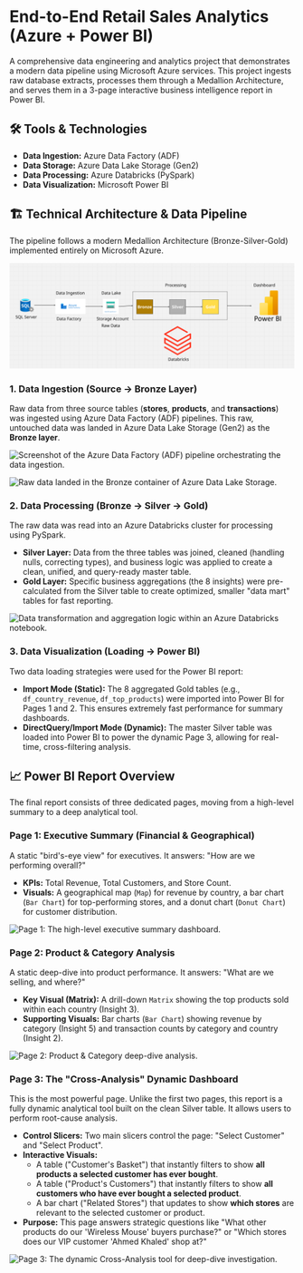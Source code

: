 # End-to-End Retail Sales Analytics (Azure + Power BI)

A comprehensive data engineering and analytics project that demonstrates a modern data pipeline using Microsoft Azure services. This project ingests raw database extracts, processes them through a Medallion Architecture, and serves them in a 3-page interactive business intelligence report in Power BI.

## 🛠️ Tools & Technologies

* **Data Ingestion:** Azure Data Factory (ADF)
* **Data Storage:** Azure Data Lake Storage (Gen2)
* **Data Processing:** Azure Databricks (PySpark)
* **Data Visualization:** Microsoft Power BI

## 🏗️ Technical Architecture & Data Pipeline

The pipeline follows a modern Medallion Architecture (Bronze-Silver-Gold) implemented entirely on Microsoft Azure.

<img src = "Images/Pipeline.png">

### 1. Data Ingestion (Source → Bronze Layer)
Raw data from three source tables (**stores**, **products**, and **transactions**) was ingested using Azure Data Factory (ADF) pipelines. This raw, untouched data was landed in Azure Data Lake Storage (Gen2) as the **Bronze layer**.

![Screenshot of the Azure Data Factory (ADF) pipeline orchestrating the data ingestion.](path/to/your/adf_pipeline_screenshot.png)

![Raw data landed in the Bronze container of Azure Data Lake Storage.](path/to/your/data_lake_bronze_screenshot.png)

### 2. Data Processing (Bronze → Silver → Gold)
The raw data was read into an Azure Databricks cluster for processing using PySpark.

* **Silver Layer:** Data from the three tables was joined, cleaned (handling nulls, correcting types), and business logic was applied to create a clean, unified, and query-ready master table.
* **Gold Layer:** Specific business aggregations (the 8 insights) were pre-calculated from the Silver table to create optimized, smaller "data mart" tables for fast reporting.

![Data transformation and aggregation logic within an Azure Databricks notebook.](path/to/your/databricks_notebook_screenshot.png)

### 3. Data Visualization (Loading → Power BI)
Two data loading strategies were used for the Power BI report:

* **Import Mode (Static):** The 8 aggregated Gold tables (e.g., `df_country_revenue`, `df_top_products`) were imported into Power BI for Pages 1 and 2. This ensures extremely fast performance for summary dashboards.
* **DirectQuery/Import Mode (Dynamic):** The master Silver table was loaded into Power BI to power the dynamic Page 3, allowing for real-time, cross-filtering analysis.

## 📈 Power BI Report Overview

The final report consists of three dedicated pages, moving from a high-level summary to a deep analytical tool.

### Page 1: Executive Summary (Financial & Geographical)
A static "bird's-eye view" for executives. It answers: "How are we performing overall?"

* **KPIs:** Total Revenue, Total Customers, and Store Count.
* **Visuals:** A geographical map (`Map`) for revenue by country, a bar chart (`Bar Chart`) for top-performing stores, and a donut chart (`Donut Chart`) for customer distribution.

![Page 1: The high-level executive summary dashboard.](path/to/your/powerbi_page1_screenshot.png)

### Page 2: Product & Category Analysis
A static deep-dive into product performance. It answers: "What are we selling, and where?"

* **Key Visual (Matrix):** A drill-down `Matrix` showing the top products sold within each country (Insight 3).
* **Supporting Visuals:** Bar charts (`Bar Chart`) showing revenue by category (Insight 5) and transaction counts by category and country (Insight 2).

![Page 2: Product & Category deep-dive analysis.](path/to/your/powerbi_page2_screenshot.png)

### Page 3: The "Cross-Analysis" Dynamic Dashboard
This is the most powerful page. Unlike the first two pages, this report is a fully dynamic analytical tool built on the clean Silver table. It allows users to perform root-cause analysis.

* **Control Slicers:** Two main slicers control the page: "Select Customer" and "Select Product".
* **Interactive Visuals:**
    * A table ("Customer's Basket") that instantly filters to show **all products a selected customer has ever bought**.
    * A table ("Product's Customers") that instantly filters to show **all customers who have ever bought a selected product**.
    * A bar chart ("Related Stores") that updates to show **which stores** are relevant to the selected customer or product.
* **Purpose:** This page answers strategic questions like "What other products do our 'Wireless Mouse' buyers purchase?" or "Which stores does our VIP customer 'Ahmed Khaled' shop at?"

![Page 3: The dynamic Cross-Analysis tool for deep-dive investigation.](path/to/your/powerbi_page3_screenshot.png)
